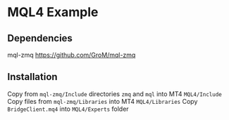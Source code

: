 # MQL4 Example
## Dependencies
mql-zmq https://github.com/GroM/mql-zmq

## Installation
Copy from `mql-zmq/Include` directories `zmq` and `mql` into MT4 `MQL4/Include`
Copy files from `mql-zmq/Libraries` into MT4 `MQL4/Libraries`
Copy `BridgeClient.mq4` into `MQL4/Experts` folder
